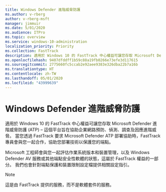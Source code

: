 ```yaml
---
title: Windows Defender 進階威脅防護
ms.author: v-rberg
author: v-rberg-msft
manager: jimmuir
ms.date: 5/01/2020
ms.audience: ITPro
ms.topic: overview
ms.service: windows-10-administration
localization_priority: Priority
ms.collection: FastTrack
description: 適用於 Windows 10 的 FastTrack 中心權益可讓您存取 Microsoft Defender 進階威脅防護 (ATP) – 這是一項新服務，旨在協助企業網路預防、偵測、調查及因應進階威脅。
ms.openlocfilehash: 9407dfddff1b59c88a19fb0266e73efe3d117615
ms.sourcegitcommit: 2775660fc5ccab2e92aee9383e326dba22b7a16b
ms.translationtype: HT
ms.contentlocale: zh-TW
ms.lasthandoff: 05/01/2020
ms.locfileid: "43999639"
---
```

# <a name="microsoft-defender-advanced-threat-protection"></a>Windows Defender 進階威脅防護

適用於 Windows 10 的 FastTrack 中心權益可讓您存取 Microsoft Defender 進階威脅防護 (ATP) – 這個平台旨在協助企業網路預防、偵測、調查及因應進階威脅。 當您透過 FastTrack 要求 Microsoft Defender ATP 部署協助時，FastTrack 專員會與您一起合作，協助您部署技術以保護您的端點。

Microsoft 工程師會與您一起評估作業系統版本和裝置管理，以及 Windows Defender AV 服務或其他端點安全性軟體的狀態，這屬於 FastTrack 權益的一部分。 我們也會針對端點保護和裝置限制設定檔提供相關設定指引。  

> [!NOTE]
> 這是由 FastTrack 提供的服務，而不是軟體套件的服務。 

